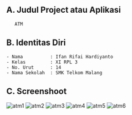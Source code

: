 ## A. Judul Project atau Aplikasi
       ATM
 
## B. Identitas Diri
    - Nama          : Ifan Rifai Hardiyanto
    - Kelas         : XI RPL 3
    - No. Urut      : 14
    - Nama Sekolah  : SMK Telkom Malang
   
## C. Screenshoot
![atm1](https://cloud.githubusercontent.com/assets/22077698/22853782/86e82b32-f091-11e6-8e7d-3d977406399f.png)
![atm2](https://cloud.githubusercontent.com/assets/22077698/22853786/9557c128-f091-11e6-8ca6-e43cf4eb2b5b.png)
![atm3](https://cloud.githubusercontent.com/assets/22077698/22853788/a275c9d6-f091-11e6-8b06-d7bb2460412d.png)
![atm4](https://cloud.githubusercontent.com/assets/22077698/22853793/af9a12b6-f091-11e6-9b65-c10f5c923978.png)
![atm5](https://cloud.githubusercontent.com/assets/22077698/22853795/bb5ef0e4-f091-11e6-8998-c4b8e45a0202.png)
![atm6](https://cloud.githubusercontent.com/assets/22077698/22853796/c29c2e8a-f091-11e6-887d-7c96f65d801c.png)
